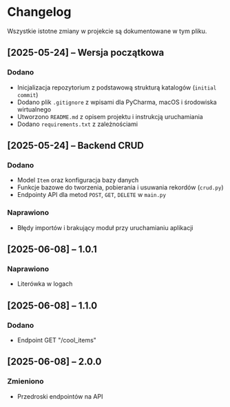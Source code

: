 # Changelog

Wszystkie istotne zmiany w projekcie są dokumentowane w tym pliku.

## [2025-05-24] – Wersja początkowa

### Dodano
- Inicjalizacja repozytorium z podstawową strukturą katalogów (`initial commit`)
- Dodano plik `.gitignore` z wpisami dla PyCharma, macOS i środowiska wirtualnego
- Utworzono `README.md` z opisem projektu i instrukcją uruchamiania
- Dodano `requirements.txt` z zależnościami

## [2025-05-24] – Backend CRUD

### Dodano
- Model `Item` oraz konfiguracja bazy danych
- Funkcje bazowe do tworzenia, pobierania i usuwania rekordów (`crud.py`)
- Endpointy API dla metod `POST`, `GET`, `DELETE` w `main.py`

### Naprawiono
- Błędy importów i brakujący moduł przy uruchamianiu aplikacji

## [2025-06-08] – 1.0.1

### Naprawiono
- Literówka w logach

## [2025-06-08] – 1.1.0

### Dodano
- Endpoint GET "/cool_items"

## [2025-06-08] – 2.0.0

### Zmieniono
- Przedroski endpointów na API